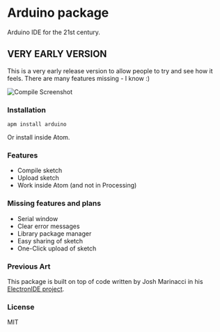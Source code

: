 # Arduino package

Arduino IDE for the 21st century.

## VERY EARLY VERSION

This is a very early release version to allow people to try and see how it feels.
There are many features missing - I know :)

![Compile Screenshot](https://github.com/ido-ran/arduino-atom/blob/master/resources/screencast-compile.gif?raw=true)

### Installation

```
apm install arduino
```

Or install inside Atom.

### Features

* Compile sketch
* Upload sketch
* Work inside Atom (and not in Processing)

### Missing features and plans

* Serial window
* Clear error messages
* Library package manager
* Easy sharing of sketch
* One-Click upload of sketch

### Previous Art

This package is built on top of code written by Josh Marinacci in his [ElectronIDE project](https://github.com/joshmarinacci/ElectronIDE).

### License

MIT
